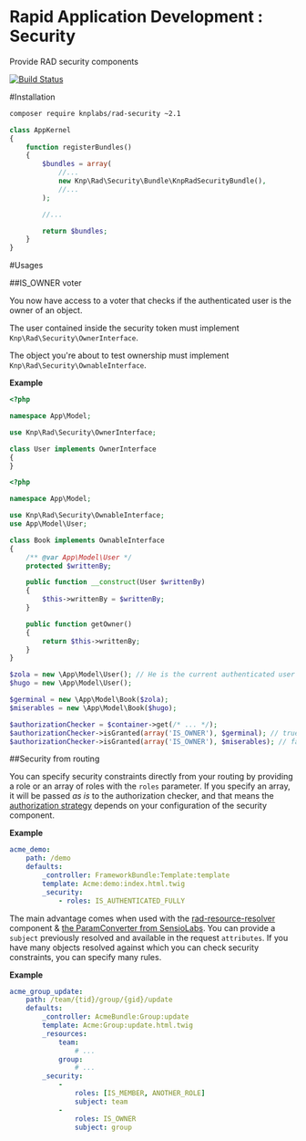 Rapid Application Development : Security
========================================

Provide RAD security components

[![Build Status](https://travis-ci.org/KnpLabs/rad-security.svg?branch=master)](https://travis-ci.org/KnpLabs/rad-security)

#Installation

```bash
composer require knplabs/rad-security ~2.1
```

```php
class AppKernel
{
    function registerBundles()
    {
        $bundles = array(
            //...
            new Knp\Rad\Security\Bundle\KnpRadSecurityBundle(),
            //...
        );

        //...

        return $bundles;
    }
}
```

#Usages

##IS_OWNER voter

You now have access to a voter that checks if the authenticated user is the owner of an object.

The user contained inside the security token must implement `Knp\Rad\Security\OwnerInterface`.

The object you're about to test ownership must implement `Knp\Rad\Security\OwnableInterface`.

**Example**
```php
<?php

namespace App\Model;

use Knp\Rad\Security\OwnerInterface;

class User implements OwnerInterface
{
}
```

```php
<?php

namespace App\Model;

use Knp\Rad\Security\OwnableInterface;
use App\Model\User;

class Book implements OwnableInterface
{
    /** @var App\Model\User */
    protected $writtenBy;

    public function __construct(User $writtenBy)
    {
        $this->writtenBy = $writtenBy;
    }

    public function getOwner()
    {
        return $this->writtenBy;
    }
}
```

```php
$zola = new \App\Model\User(); // He is the current authenticated user
$hugo = new \App\Model\User();

$germinal = new \App\Model\Book($zola);
$miserables = new \App\Model\Book($hugo);

$authorizationChecker = $container->get(/* ... */);
$authorizationChecker->isGranted(array('IS_OWNER'), $germinal); // true
$authorizationChecker->isGranted(array('IS_OWNER'), $miserables); // false
```

##Security from routing

You can specify security constraints directly from your routing by providing a role or an array of roles with the `roles` parameter. If you specify an array, it will be passed *as is* to the authorization checker, and that means the [authorization strategy](http://symfony.com/doc/current/cookbook/security/voters.html#changing-the-access-decision-strategy) depends on your configuration of the security component.


**Example**
```yaml
acme_demo:
    path: /demo
    defaults:
        _controller: FrameworkBundle:Template:template
        template: Acme:demo:index.html.twig
        _security:
            - roles: IS_AUTHENTICATED_FULLY
```

The main advantage comes when used with the [rad-resource-resolver](https://github.com/KnpLabs/rad-resource-resolver) component & [the ParamConverter from SensioLabs](http://symfony.com/doc/current/bundles/SensioFrameworkExtraBundle/annotations/converters.html).
You can provide a `subject` previously resolved and available in the request `attributes`.
If you have many objects resolved against which you can check security constraints, you can specify many rules.

**Example**
```yaml
acme_group_update:
    path: /team/{tid}/group/{gid}/update
    defaults:
        _controller: AcmeBundle:Group:update
        template: Acme:Group:update.html.twig
        _resources:
            team:
                # ...
            group:
                # ...
        _security:
            -
                roles: [IS_MEMBER, ANOTHER_ROLE]
                subject: team
            -
                roles: IS_OWNER
                subject: group
```
